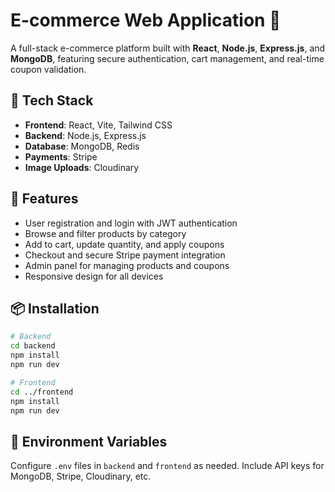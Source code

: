 # E-commerce Web Application 🛒

A full-stack e-commerce platform built with **React**, **Node.js**, **Express.js**, and **MongoDB**, featuring secure authentication, cart management, and real-time coupon validation.

## 🔧 Tech Stack

- **Frontend**: React, Vite, Tailwind CSS
- **Backend**: Node.js, Express.js
- **Database**: MongoDB, Redis
- **Payments**: Stripe
- **Image Uploads**: Cloudinary

## 🚀 Features

- User registration and login with JWT authentication
- Browse and filter products by category
- Add to cart, update quantity, and apply coupons
- Checkout and secure Stripe payment integration
- Admin panel for managing products and coupons
- Responsive design for all devices

## 📦 Installation

```bash
# Backend
cd backend
npm install
npm run dev

# Frontend
cd ../frontend
npm install
npm run dev
```

## 🧪 Environment Variables

Configure `.env` files in `backend` and `frontend` as needed. Include API keys for MongoDB, Stripe, Cloudinary, etc.
